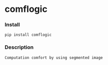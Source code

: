 <h1>comflogic</h1>

<h3>Install</h3>

    pip install comflogic
    
<h3>Description</h3>

    Computation comfort by using segmented image
